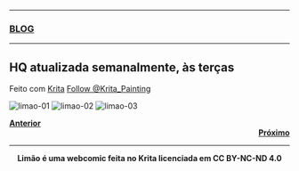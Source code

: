 
<hr size="12" width="100%" align="center" color="black">        
<div style="text-align: left"><a href="https://limaof.github.io/blog/"><h3><b>BLOG</b></h3></a></div>
<hr size="12" width="100%" align="center" color="black">

## HQ atualizada semanalmente, às terças
Feito com [Krita](https://www.krita.org) <a href="https://twitter.com/Krita_Painting?ref_src=twsrc%5Etfw" class="twitter-follow-button" data-show-count="false">Follow @Krita_Painting</a><script async src="https://platform.twitter.com/widgets.js" charset="utf-8"></script>

![limao-01](https://user-images.githubusercontent.com/88214445/127747664-2624cdd1-5afd-48de-b135-af7addc53f4c.jpg)
![limao-02](https://user-images.githubusercontent.com/88214445/127747666-d7d0abce-ecee-432a-82a4-53244037a3a2.jpg)
![limao-03](https://user-images.githubusercontent.com/88214445/127747668-34830e93-6184-42f6-8427-da43b61c2c6c.jpg)

<div style="text-align: left"><a href="https://limaof.github.io"><b>Anterior</b></a></div> <div style="text-align: right"><a href="https://limaof.github.io"><b>Próximo</b></a></div>

<hr size="12" width="100%" align="center" color="black">
<p Align="center"> <b>Limão é uma webcomic feita no Krita licenciada em CC BY-NC-ND 4.0</b></p>  


